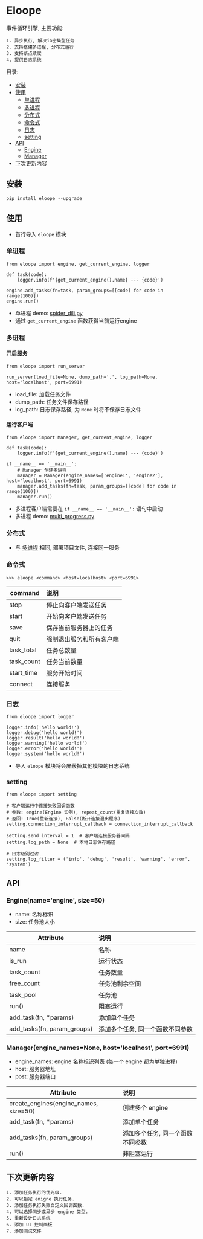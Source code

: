 # Eloope
事件循环引擎, 主要功能:

    1. 异步执行, 解决io密集型任务
    2. 支持搭建多进程, 分布式运行
    3. 支持断点续爬
    4. 提供日志系统

目录:
- [安装](#安装)
- [使用](#使用)
    - [单进程](#单进程)
    - [多进程](#多进程)
    - [分布式](#分布式)
    - [命令式](#命令式)
    - [日志](#日志)
    - [setting](#setting)
- [API](#API)
    - [Engine](#Engine)
    - [Manager](#Manager)
- [下次更新内容](#下次更新内容)


## 安装
```
pip install eloope --upgrade
```


## 使用
- 首行导入 `eloope` 模块

### 单进程
```
from eloope import engine, get_current_engine, logger

def task(code):
    logger.info(f'{get_current_engine().name} --- {code}')

engine.add_tasks(fn=task, param_groups=[[code] for code in range(100)])
engine.run()
```
- 单进程 demo: [spider_dili.py](https://github.com/Czw96/Eloope/blob/master/demo/spider_dili.py)
- 通过 `get_current_engine` 函数获得当前运行engine

### 多进程
#### 开启服务
```
from eloope import run_server

run_server(load_file=None, dump_path='.', log_path=None, host='localhost', port=6991)
```
- load_file: 加载任务文件
- dump_path: 任务文件保存路径
- log_path: 日志保存路径, 为 `None` 时将不保存日志文件

#### 运行客户端
```
from eloope import Manager, get_current_engine, logger

def task(code):
    logger.info(f'{get_current_engine().name} --- {code}')

if __name__ == '__main__':
    # Manager 创建多进程
    manager = Manager(engine_names=['engine1', 'engine2'], host='localhost', port=6991)
    manager.add_tasks(fn=task, param_groups=[[code] for code in range(100)])
    manager.run()
```
- 多进程客户端需要在 `if __name__ == '__main__':` 语句中启动
- 多进程 demo: [multi_progress.py](https://github.com/Czw96/Eloope/blob/master/demo/multi_progress.py)

### 分布式
- 与 [多进程](#多进程) 相同, 部署项目文件, 连接同一服务

### 命令式
```
>>> eloope <command> <host=localhost> <port=6991>
```
| command | 说明 |
|---------|:-----|
| stop | 停止向客户端发送任务 |
| start | 开始向客户端发送任务 |
| save | 保存当前服务器上的任务 |
| quit | 强制退出服务和所有客户端 |
| task_total | 任务总数量 |
| task_count | 任务当前数量 |
| start_time | 服务开始时间 |
| connect | 连接服务 |

### 日志
```
from eloope import logger

logger.info('hello world!')
logger.debug('hello world!')
logger.result('hello world!')
logger.warning('hello world!')
logger.error('hello world!')
logger.system('hello world!')
```
- 导入 `eloope` 模块将会屏蔽掉其他模块的日志系统

### setting
```
from eloope import setting

# 客户端运行中连接失败回调函数
# 参数: engine(Engine 实例), repeat_count(重复连接次数)
# 返回: True(重新连接), False(断开连接退出程序)
setting.connection_interrupt_callback = connection_interrupt_callback

setting.send_interval = 1  # 客户端连接服务器间隔
setting.log_path = None  # 本地日志保存路径

# 日志级别过滤
setting.log_filter = ('info', 'debug', 'result', 'warning', 'error', 'system')
```

## API
### Engine(name='engine', size=50)
- name: 名称标识
- size: 任务池大小

| Attribute | 说明 |
|-----------|:-----|
| name | 名称 |
| is_run | 运行状态 |
| task_count | 任务数量 |
| free_count | 任务池剩余空间 |
| task_pool | 任务池 |
| run() | 阻塞运行 |
| add_task(fn, *params) | 添加单个任务 |
| add_tasks(fn, param_groups) | 添加多个任务, 同一个函数不同参数 |

### Manager(engine_names=None, host='localhost', port=6991)
- engine_names: engine 名称标识列表 (每一个 engine 都为单独进程)
- host: 服务器地址
- post: 服务器端口

| Attribute | 说明 |
|-----------|:-----|
| create_engines(engine_names, size=50) | 创建多个 engine |
| add_task(fn, *params) | 添加单个任务 |
| add_tasks(fn, param_groups) | 添加多个任务, 同一个函数不同参数 |
| run() | 非阻塞运行 |


## 下次更新内容
```
1. 添加任务执行的优先级.
2. 可以指定 enigne 执行任务.
3. 添加任务执行失败自定义回调函数.
4. 可以选择同步或异步 engine 类型.
5. 重新设计日志系统
6. 添加 UI 控制面板
7. 添加测试文件
```

